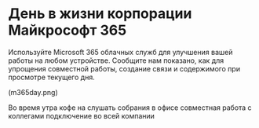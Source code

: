 # <a name="day-in-the-life-with-microsoft-365"></a>День в жизни корпорации Майкрософт 365

Используйте Microsoft 365 облачных служб для улучшения вашей работы на любом устройстве.  Сообщите нам показано, как для упрощения совместной работы, создание связи и содержимого при просмотре текущего дня. 

(m365day.png)

Во время утра кофе на слушать собрания в офисе совместная работа с коллегами подключение во всей компании



